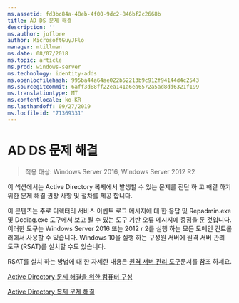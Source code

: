 ```yaml
---
ms.assetid: fd3bc84a-48eb-4f00-9dc2-846bf2c2668b
title: AD DS 문제 해결
description: ''
ms.author: joflore
author: MicrosoftGuyJFlo
manager: mtillman
ms.date: 08/07/2018
ms.topic: article
ms.prod: windows-server
ms.technology: identity-adds
ms.openlocfilehash: 995ba44a64ae022b52213b9c912f94144d4c2543
ms.sourcegitcommit: 6aff3d88ff22ea141a6ea6572a5ad8dd6321f199
ms.translationtype: MT
ms.contentlocale: ko-KR
ms.lasthandoff: 09/27/2019
ms.locfileid: "71369331"
---
```

# <a name="ad-ds-troubleshooting"></a>AD DS 문제 해결

>적용 대상: Windows Server 2016, Windows Server 2012 R2

이 섹션에서는 Active Directory 복제에서 발생할 수 있는 문제를 진단 하 고 해결 하기 위한 문제 해결 권장 사항 및 절차를 제공 합니다.

이 콘텐츠는 주로 디렉터리 서비스 이벤트 로그 메시지에 대 한 응답 및 Repadmin.exe 및 Dcdiag.exe 도구에서 보고 될 수 있는 도구 기반 오류 메시지에 중점을 둔 것입니다. 이러한 도구는 Windows Server 2016 또는 2012 r 2를 실행 하는 모든 도메인 컨트롤러에서 사용할 수 있습니다. Windows 10을 실행 하는 구성원 서버에 원격 서버 관리 도구 (RSAT)를 설치할 수도 있습니다.

RSAT를 설치 하는 방법에 대 한 자세한 내용은 [원격 서버 관리 도구](https://docs.microsoft.com/windows-server/remote/remote-server-administration-tools)문서를 참조 하세요.

[Active Directory 문제 해결을 위한 컴퓨터 구성](../manage/troubleshoot/Configuring-a-Computer-for-Troubleshooting.md)

[Active Directory 복제 문제 해결](../manage/troubleshoot/Troubleshooting-Active-Directory-Replication-Problems.md)
